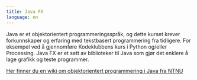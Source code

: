 ```yaml
---
title: Java FX
language: nn
---
```


Java er et objektorientert programmeringsspråk, og dette kurset krever forkunnskaper og erfaring med
tekstbasert programmering fra tidligere. For eksempel ved å gjennomføre Kodeklubbens kurs i Python og/eller
Processing. Java FX er et sett av biblioteker til Java som gjør det enklere å lage grafikk og teste programmer.

[Her finner du en wiki om objektorientert programmering i Java fra NTNU](https://www.ntnu.no/wiki/display/tdt4100/Faginnhold)
